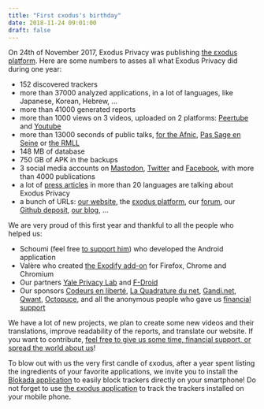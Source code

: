 ```yaml
---
title: "First εxodus's birthday"
date: 2018-11-24 09:01:00
draft: false
---
```


On 24th of November 2017, Exodus Privacy was publishing [the εxodus platform](https://reports.exodus-privacy.eu.org/). Here are some numbers to asses all what Exodus Privacy did during one year: 

* 152 discovered trackers
* more than 37000 analyzed applications, in a lot of languages, like Japanese, Korean, Hebrew, ...
* more than 41000 generated reports
* more than 1000 views on 3 videos, uploaded on 2 platforms: [Peertube](https://peertube.tamanoir.foucry.net/accounts/lovis_ix/videos) and [Youtube](https://www.youtube.com/channel/UC2bloZZpnRal5tMVuHk0EFQ)
* more than 13000 seconds of public talks, [for the Afnic](https://www.youtube.com/watch?v=SlibjEJKO6Y&feature=youtu.be#t=6h21m09s), [Pas Sage en Seine](https://passageenseine.fr/) or [the RMLL](http://www.canalc2.tv/video/15194)
* 148 MB of database
* 750 GB of APK in the backups
* 3 social media accounts on [Mastodon](https://framapiaf.org/@exodus), [Twitter](https://twitter.com/ExodusPrivacy) and [Facebook](https://facebook.com/exodusprivacy), with more than 4000 publications
* a lot of [press articles](https://exodus-privacy.eu.org/page/press/) in more than 20 languages are talking about Exodus Privacy
* a bunch of URLs: [our website](https://exodus-privacy.eu.org), the [εxodus platform](https://reports.exodus-privacy.eu.org/), our [forum](https://forum.exodus-privacy.eu.org/), our [Github deposit](https://github.com/Exodus-Privacy), [our blog](https://exodus-privacy.eu.org/post/), ...
 
We are very proud of this first year and thankful to all the people who helped us:

* Schoumi (feel free [to support him](https://liberapay.com/Schoumi)) who developed the Android application
* Valère who created [the Exodify add-on](https://exodus-privacy.eu.org/post/derivated_projects/) for Firefox, Chrome and Chromium
* Our partners [Yale Privacy Lab](https://privacylab.yale.edu/) and [F-Droid](https://f-droid.org/)
* Our sponsors [Codeurs en liberté](https://www.xn--codeursenlibert-pnb.fr/), [La Quadrature du net](https://www.laquadrature.net/), [Gandi.net](https://gandi.net/), [Qwant](http://qwant.fr/), [Octopuce](https://www.octopuce.fr/), and all the anonymous people who gave us [financial support](https://exodus-privacy.eu.org/page/contribute/)
     
We have a lot of new projects, we plan to create some new videos and their translations, improve readability of the reports, and translate our website. If you want to contribute, [feel free to give us some time, financial support, or spread the world about us](https://exodus-privacy.eu.org/page/contribute/)!

To blow out with us the very first candle of εxodus, after a year spent listing the ingredients of your favorite applications, we invite you to install the [Blokada application](https://blokada.org/) to easily block trackers directly on your smartphone! Do not forget to use [the εxodus application](https://play.google.com/store/apps/details?id=org.eu.exodus_privacy.exodusprivacy) to track the trackers installed on your mobile phone.
